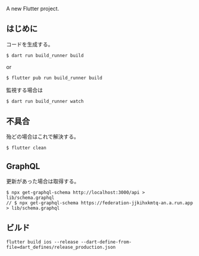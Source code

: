 A new Flutter project.

## はじめに

コードを生成する。

```bash
$ dart run build_runner build
```

or

```bash
$ flutter pub run build_runner build
```

監視する場合は

```bash
$ dart run build_runner watch
```

## 不具合

殆どの場合はこれで解決する。

```
$ flutter clean
```

## GraphQL

更新があった場合は取得する。

```
$ npx get-graphql-schema http://localhost:3000/api > lib/schema.graphql
// $ npx get-graphql-schema https://federation-jjkihxkmtq-an.a.run.app > lib/schema.graphql
```

## ビルド

```
flutter build ios --release --dart-define-from-file=dart_defines/release_production.json
```
